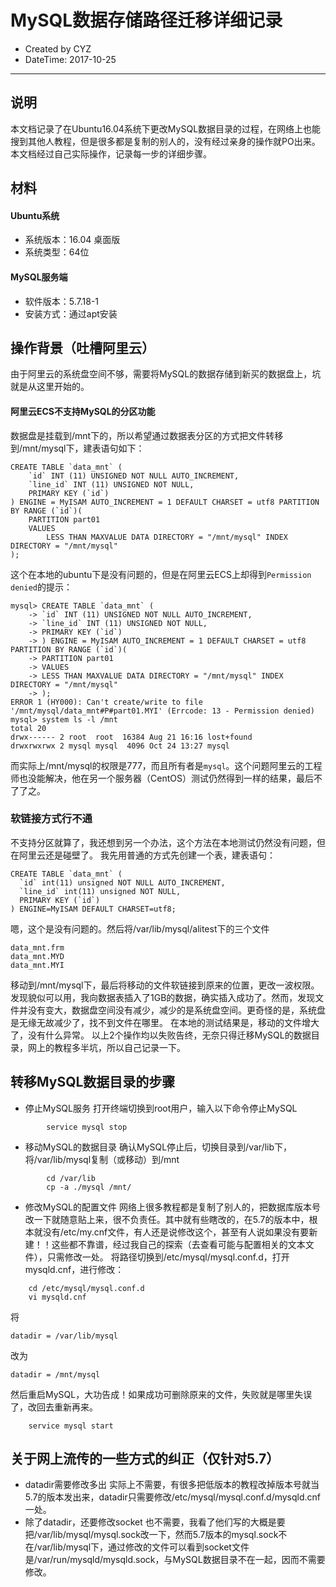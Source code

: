 # MySQL数据存储路径迁移详细记录
 * Created by CYZ
 * DateTime: 2017-10-25
----

## 说明
本文档记录了在Ubuntu16.04系统下更改MySQL数据目录的过程，在网络上也能搜到其他人教程，但是很多都是复制的别人的，没有经过亲身的操作就PO出来。本文档经过自己实际操作，记录每一步的详细步骤。

## 材料
#### Ubuntu系统
- 系统版本：16.04 桌面版
- 系统类型：64位
#### MySQL服务端
- 软件版本：5.7.18-1
- 安装方式：通过apt安装

## 操作背景（吐槽阿里云）
由于阿里云的系统盘空间不够，需要将MySQL的数据存储到新买的数据盘上，坑就是从这里开始的。
#### 阿里云ECS不支持MySQL的分区功能
数据盘是挂载到/mnt下的，所以希望通过数据表分区的方式把文件转移到/mnt/mysql下，建表语句如下：
```
CREATE TABLE `data_mnt` (
	`id` INT (11) UNSIGNED NOT NULL AUTO_INCREMENT,
	`line_id` INT (11) UNSIGNED NOT NULL,
	PRIMARY KEY (`id`)
) ENGINE = MyISAM AUTO_INCREMENT = 1 DEFAULT CHARSET = utf8 PARTITION BY RANGE (`id`)(
	PARTITION part01
	VALUES
		LESS THAN MAXVALUE DATA DIRECTORY = "/mnt/mysql" INDEX DIRECTORY = "/mnt/mysql"
);
```
这个在本地的ubuntu下是没有问题的，但是在阿里云ECS上却得到`Permission denied`的提示：
```shell
mysql> CREATE TABLE `data_mnt` (
    -> `id` INT (11) UNSIGNED NOT NULL AUTO_INCREMENT,
    -> `line_id` INT (11) UNSIGNED NOT NULL,
    -> PRIMARY KEY (`id`)
    -> ) ENGINE = MyISAM AUTO_INCREMENT = 1 DEFAULT CHARSET = utf8 PARTITION BY RANGE (`id`)(
    -> PARTITION part01
    -> VALUES
    -> LESS THAN MAXVALUE DATA DIRECTORY = "/mnt/mysql" INDEX DIRECTORY = "/mnt/mysql"
    -> );
ERROR 1 (HY000): Can't create/write to file '/mnt/mysql/data_mnt#P#part01.MYI' (Errcode: 13 - Permission denied)
mysql> system ls -l /mnt
total 20
drwx------ 2 root  root  16384 Aug 21 16:16 lost+found
drwxrwxrwx 2 mysql mysql  4096 Oct 24 13:27 mysql
```
而实际上/mnt/mysql的权限是777，而且所有者是`mysql`。这个问题阿里云的工程师也没能解决，他在另一个服务器（CentOS）测试仍然得到一样的结果，最后不了了之。

### 软链接方式行不通
不支持分区就算了，我还想到另一个办法，这个方法在本地测试仍然没有问题，但在阿里云还是碰壁了。
我先用普通的方式先创建一个表，建表语句：
```
CREATE TABLE `data_mnt` (
  `id` int(11) unsigned NOT NULL AUTO_INCREMENT,
  `line_id` int(11) unsigned NOT NULL,
  PRIMARY KEY (`id`)
) ENGINE=MyISAM DEFAULT CHARSET=utf8;
```
嗯，这个是没有问题的。然后将/var/lib/mysql/alitest下的三个文件
```
data_mnt.frm
data_mnt.MYD
data_mnt.MYI
```
移动到/mnt/mysql下，最后将移动的文件软链接到原来的位置，更改一波权限。发现貌似可以用，我向数据表插入了1GB的数据，确实插入成功了。然而，发现文件并没有变大，数据盘空间没有减少，减少的是系统盘空间。更奇怪的是，系统盘是无缘无故减少了，找不到文件在哪里。
在本地的测试结果是，移动的文件增大了，没有什么异常。
以上2个操作均以失败告终，无奈只得迁移MySQL的数据目录，网上的教程多半坑，所以自己记录一下。

## 转移MySQL数据目录的步骤
- 停止MySQL服务
打开终端切换到root用户，输入以下命令停止MySQL
```shell
		service mysql stop
```
- 移动MySQL的数据目录
确认MySQL停止后，切换目录到/var/lib下，将/var/lib/mysql复制（或移动）到/mnt
```shell
		cd /var/lib
		cp -a ./mysql /mnt/
```
- 修改MySQL的配置文件
网络上很多教程都是复制了别人的，把数据库版本号改一下就随意贴上来，很不负责任。其中就有些瞎改的，在5.7的版本中，根本就没有/etc/my.cnf文件，有人还是说修改这个，甚至有人说如果没有要新建！！这些都不靠谱，经过我自己的探索（去查看可能与配置相关的文本文件），只需修改一处。
将路径切换到/etc/mysql/mysql.conf.d，打开mysqld.cnf，进行修改：
```shell
	cd /etc/mysql/mysql.conf.d
	vi mysqld.cnf
```
将
```shell
datadir = /var/lib/mysql
```
改为
```shell
datadir = /mnt/mysql
```
然后重启MySQL，大功告成！如果成功可删除原来的文件，失败就是哪里失误了，改回去重新再来。
```shell
	service mysql start
```

## 关于网上流传的一些方式的纠正（仅针对5.7）
- datadir需要修改多出
实际上不需要，有很多把低版本的教程改掉版本号就当5.7的版本发出来，datadir只需要修改/etc/mysql/mysql.conf.d/mysqld.cnf一处。
- 除了datadir，还要修改socket
也不需要，我看了他们写的大概是要把/var/lib/mysql/mysql.sock改一下，然而5.7版本的mysql.sock不在/var/lib/mysql下，通过修改的文件可以看到socket文件是/var/run/mysqld/mysqld.sock，与MySQL数据目录不在一起，因而不需要修改。